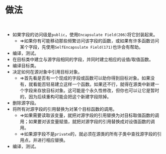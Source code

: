 # 做法

<br>

- 如果字段的访问级是`public`，使用`Encapsulate Field(206)`将它封装起来。
  - ⇒如果你有可能移动那些频繁访问该字段的函数，或如果有许多函数访问某个字段，先使用`SelfEncapsulate Field(171)`也许会有帮助。
- 编译，测试。
- 在目标类中建立与源字段相同的字段，并同时建立相应的设值/取值函数。
- 编译目标类。
- 决定如何在源对象中引用目标对象。
  - ⇒首先看是否有一个现成的字段或函数可以助你得到目标对象。如果没有，就看能否轻易建立这样一个函数。如果还不行，就得在源类中新建一个字段来存放目标对象。这可能是个永久性修改，但你也可以让它是暂时的，因为后续重构可能会把这个新建字段除掉。
- 删除源字段。
- 将所有对源字段的引用替换为对某个目标函数的调用。
  - ⇒如果需要读取该变量，就把对源字段的引用替换为对目标取值函数的调用；如果要对该变量赋值，就把对源字段的引用替换成对设值函数的调用。
  - ⇒如果源字段不是`private`的，就必须在源类的所有子类中查找源字段的引用点，并进行相应替换。
- 编译，测试。

<br>

